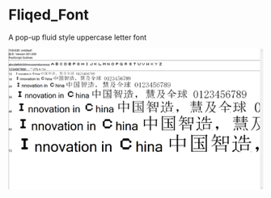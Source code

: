 # Fliqed_Font
A pop-up fluid style uppercase letter font

![1747118217502](https://github.com/menghan465/Fliqed_Font/blob/main/img/1747118217502.png)
